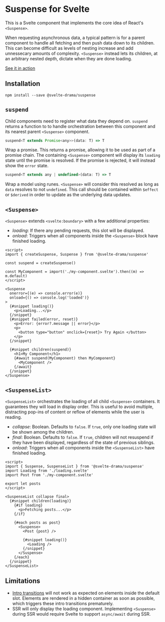 # Suspense for Svelte

This is a Svelte component that implements the core idea of React's `<Suspense>`.

When requesting asynchronous data, a typical pattern is for a parent component to handle all fetching and then push data down to its children. This can become difficult as levels of nesting increase and add unnessecary amounts of complexity. `<Suspense>` instead lets its children, at an arbitrary nested depth, dictate when they are done loading.

[See it in action](https://svelte.dev/repl/91183af6db654f2099806426ff3bbb4b)

## Installation

```
npm install --save @svelte-drama/suspense
```

## `suspend`

Child components need to register what data they depend on. `suspend` returns a function to to handle orchestration between this component and its nearest parent `<Suspense>` component.

```js
suspend<T extends Promise<any>>(data: T) => T
```

Wrap a promise. This returns a promise, allowing it to be used as part of a promise chain. The containing `<Suspense>` component will display its `loading` state until the promise is resolved. If the promise is rejected, it will instead show the `error` state.

```js
suspend<T extends any | undefined>(data: T) => T
```

Wrap a model using runes. `<Suspense>` will consider this resolved as long as `data` resolves to not `undefined`. This call should be contained within `$effect` or `$derived` in order to update as the underlying data updates.

## `<Suspense>`

`<Suspense>` extends `<svelte:boundary>` with a few additional properties:

- _loading_: If there any pending requests, this slot will be displayed.
- _onload_: Triggers when all components inside the `<Suspense>` block have finished loading.

```svelte
<script>
import { createSuspense, Suspense } from '@svelte-drama/suspense'

const suspend = createSuspense()

const MyComponent = import('./my-component.svelte').then((m) => m.default)
</script>

<Suspense
  onerror={(e) => console.error(e)}
  onload={() => console.log('loaded')}
>
  {#snippet loading()}
    <p>Loading...</p>
  {/snippet}
  {#snippet failed(error, reset)}
    <p>Error: {error?.message || error}</p>
    <p>
      <button type="button" onclick={reset}> Try Again </button>
    </p>
  {/snippet}

  {#snippet children(suspend)}
    <h1>My Component</h1>
    {#await suspend(MyComponent) then MyComponent}
      <MyComponent />
    {/await}
  {/snippet}
</Suspense>
```

## `<SuspenseList>`

`<SuspenseList>` orchestrates the loading of all child `<Suspense>` containers. It guarantees they will load in display order. This is useful to avoid multiple, distracting pop-ins of content or reflow of elements while the user is reading.

- _collapse_: Boolean. Defaults to `false`. If `true`, only one loading state will be shown among the children.
- _final_: Boolean. Defaults to `false`. If `true`, children will not resuspend if they have been displayed, regardless of the state of previous siblings.
- _onload_: Triggers when all components inside the `<SuspenseList>` have finished loading.

```svelte
<script>
import { Suspense, SuspenseList } from '@svelte-drama/suspense'
import Loading from './loading.svelte'
import Post from './my-component.svelte'

export let posts
</script>

<SuspenseList collapse final>
  {#snippet children(loading)}
    {#if loading}
      <p>Fetching posts...</p>
    {/if}

    {#each posts as post}
      <Suspense>
        <Post {post} />

        {#snippet loading()}
          <Loading />
        {/snippet}
      </Suspense>
    {/each}
  {/snippet}
</SuspenseList>
```

## Limitations

- [Intro transitions](https://svelte.dev/docs/svelte-transition) will not work as expected on elements inside the default slot. Elements are rendered in a hidden container as soon as possible, which triggers these intro transitions prematurely.
- SSR will only display the loading component. Implementing `<Suspense>` during SSR would require Svelte to support `async/await` during SSR.
